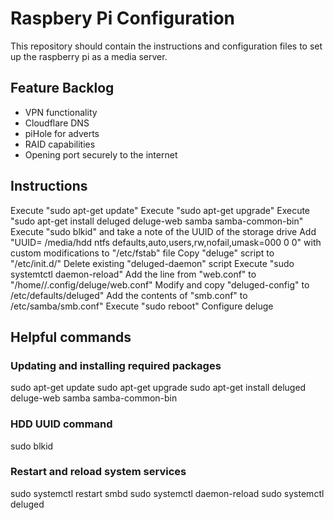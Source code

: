 # Raspbery Pi Configuration
This repository should contain the instructions and configuration files to set up the raspberry pi as a media server.

## Feature Backlog
* VPN functionality
* Cloudflare DNS
* piHole for adverts
* RAID capabilities
* Opening port securely to the internet

## Instructions
Execute "sudo apt-get update"
Execute "sudo apt-get upgrade"
Execute "sudo apt-get install deluged deluge-web samba samba-common-bin"
Execute "sudo blkid" and take a note of the UUID of the storage drive
Add "UUID=<Storage UUID> /media/hdd ntfs defaults,auto,users,rw,nofail,umask=000 0 0" with custom modifications to "/etc/fstab" file
Copy "deluge" script to "/etc/init.d/"
Delete existing "deluged-daemon" script
Execute "sudo systemtctl daemon-reload"
Add the line from "web.conf" to "/home/<user>/.config/deluge/web.conf"
Modify and copy "deluged-config" to /etc/defaults/deluged"
Add the contents of "smb.conf" to /etc/samba/smb.conf"
Execute "sudo reboot"
Configure deluge

## Helpful commands
### Updating and installing required packages
sudo apt-get update
sudo apt-get upgrade
sudo apt-get install deluged deluge-web samba samba-common-bin

### HDD UUID command
sudo blkid

### Restart and reload system services
sudo systemctl restart smbd
sudo systemctl daemon-reload
sudo systemctl deluged